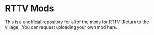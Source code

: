 # RTTV Mods
This is a unofficial repository for all of the mods for RTTV (Return to the village).
You can request uploading your own mod here.
